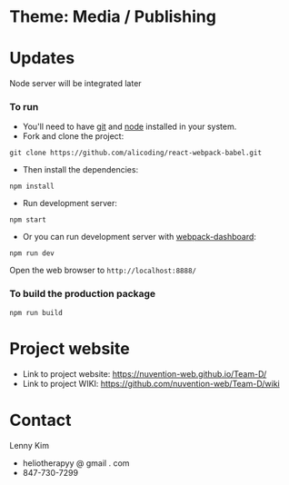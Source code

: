 # Theme: Media / Publishing

# Updates
Node server will be integrated later

### To run

* You'll need to have [git](https://git-scm.com/) and [node](https://nodejs.org/en/) installed in your system.
* Fork and clone the project:

```
git clone https://github.com/alicoding/react-webpack-babel.git
```

* Then install the dependencies:

```
npm install
```

* Run development server:

```
npm start
```

* Or you can run development server with [webpack-dashboard](https://github.com/FormidableLabs/webpack-dashboard):

```
npm run dev
```

Open the web browser to `http://localhost:8888/`

### To build the production package

```
npm run build
```


# Project website
- Link to project website: https://nuvention-web.github.io/Team-D/
- Link to project WIKI: https://github.com/nuvention-web/Team-D/wiki

# Contact
Lenny Kim
- heliotherapyy @ gmail . com
- 847-730-7299
